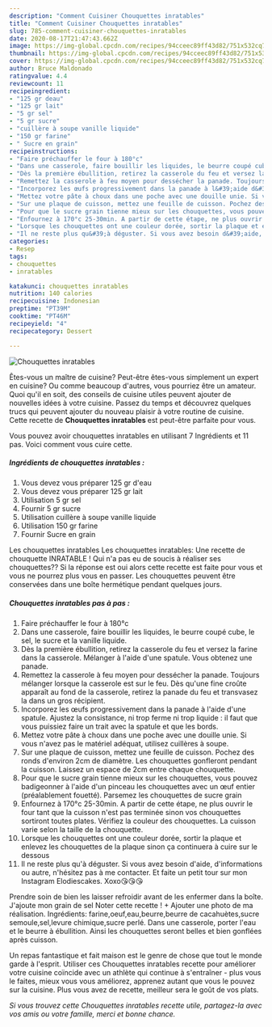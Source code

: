 ```yaml
---
description: "Comment Cuisiner Chouquettes inratables"
title: "Comment Cuisiner Chouquettes inratables"
slug: 785-comment-cuisiner-chouquettes-inratables
date: 2020-08-17T21:47:43.662Z
image: https://img-global.cpcdn.com/recipes/94cceec89ff43d82/751x532cq70/chouquettes-inratables-photo-principale-de-la-recette.jpg
thumbnail: https://img-global.cpcdn.com/recipes/94cceec89ff43d82/751x532cq70/chouquettes-inratables-photo-principale-de-la-recette.jpg
cover: https://img-global.cpcdn.com/recipes/94cceec89ff43d82/751x532cq70/chouquettes-inratables-photo-principale-de-la-recette.jpg
author: Bruce Maldonado
ratingvalue: 4.4
reviewcount: 11
recipeingredient:
- "125 gr deau"
- "125 gr lait"
- "5 gr sel"
- "5 gr sucre"
- "cuillère à soupe vanille liquide"
- "150 gr farine"
- " Sucre en grain"
recipeinstructions:
- "Faire préchauffer le four à 180°c"
- "Dans une casserole, faire bouillir les liquides, le beurre coupé cube, le sel, le sucre et la vanille liquide."
- "Dès la première ébullition, retirez la casserole du feu et versez la farine dans la casserole. Mélanger à l&#39;aide d&#39;une spatule. Vous obtenez une panade."
- "Remettez la casserole à feu moyen pour dessécher la panade. Toujours mélanger lorsque la casserole est sur le feu. Dès qu&#39;une fine croûte apparaît au fond de la casserole, retirez la panade du feu et transvasez la dans un gros récipient."
- "Incorporez les œufs progressivement dans la panade à l&#39;aide d&#39;une spatule. Ajustez la consistance, ni trop ferme ni trop liquide : il faut que vous puissiez faire un trait avec la spatule et que les bords."
- "Mettez votre pâte à choux dans une poche avec une douille unie. Si vous n&#39;avez pas le matériel adéquat, utilisez cuillères à soupe."
- "Sur une plaque de cuisson, mettez une feuille de cuisson. Pochez des ronds d&#39;environ 2cm de diamètre. Les chouquettes gonfleront pendant la cuisson. Laissez un espace de 2cm entre chaque chouquette."
- "Pour que le sucre grain tienne mieux sur les chouquettes, vous pouvez badigeonner à l&#39;aide d&#39;un pinceau les chouquettes avec un œuf entier (préalablement fouetté). Parsemez les chouquettes de sucre grain"
- "Enfournez à 170°c 25-30min. A partir de cette étape, ne plus ouvrir le four tant que la cuisson n&#39;est pas terminée sinon vos chouquettes sortiront toutes plates. Vérifiez la couleur des chouquettes. La cuisson varie selon la taille de la chouquette."
- "Lorsque les chouquettes ont une couleur dorée, sortir la plaque et enlevez les chouquettes de la plaque sinon ça continuera à cuire sur le dessous"
- "Il ne reste plus qu&#39;à déguster. Si vous avez besoin d&#39;aide, d&#39;informations ou autre, n&#39;hésitez pas à me contacter. Et faite un petit tour sur mon Instagram Elodiescakes. Xoxo😘😘😘"
categories:
- Resep
tags:
- chouquettes
- inratables

katakunci: chouquettes inratables 
nutrition: 140 calories
recipecuisine: Indonesian
preptime: "PT39M"
cooktime: "PT46M"
recipeyield: "4"
recipecategory: Dessert

---
```



![Chouquettes inratables](https://img-global.cpcdn.com/recipes/94cceec89ff43d82/751x532cq70/chouquettes-inratables-photo-principale-de-la-recette.jpg)

Êtes-vous un maître de cuisine? Peut-être êtes-vous simplement un expert en cuisine? Ou comme beaucoup d'autres, vous pourriez être un amateur. Quoi qu'il en soit, des conseils de cuisine utiles peuvent ajouter de nouvelles idées à votre cuisine. Passez du temps et découvrez quelques trucs qui peuvent ajouter du nouveau plaisir à votre routine de cuisine. Cette recette de <strong> Chouquettes inratables </strong> est peut-être parfaite pour vous.

<!--inarticleads1-->

Vous pouvez avoir chouquettes inratables en utilisant 7 Ingrédients et 11 pas. Voici comment vous cuire cette.

##### Ingrédients de chouquettes inratables :

1. Vous devez vous préparer 125 gr d&#39;eau
1. Vous devez vous préparer 125 gr lait
1. Utilisation 5 gr sel
1. Fournir 5 gr sucre
1. Utilisation cuillère à soupe vanille liquide
1. Utilisation 150 gr farine
1. Fournir  Sucre en grain


Les chouquettes inratables Les chouquettes inratables: Une recette de chouquette INRATABLE ! Qui n&#39;a pas eu de soucis à réaliser ses chouquettes?? Si la réponse est oui alors cette recette est faite pour vous et vous ne pourrez plus vous en passer. Les chouquettes peuvent être conservées dans une boîte hermétique pendant quelques jours. 

<!--inarticleads2-->

##### Chouquettes inratables pas à pas :

1. Faire préchauffer le four à 180°c
1. Dans une casserole, faire bouillir les liquides, le beurre coupé cube, le sel, le sucre et la vanille liquide.
1. Dès la première ébullition, retirez la casserole du feu et versez la farine dans la casserole. Mélanger à l&#39;aide d&#39;une spatule. Vous obtenez une panade.
1. Remettez la casserole à feu moyen pour dessécher la panade. Toujours mélanger lorsque la casserole est sur le feu. Dès qu&#39;une fine croûte apparaît au fond de la casserole, retirez la panade du feu et transvasez la dans un gros récipient.
1. Incorporez les œufs progressivement dans la panade à l&#39;aide d&#39;une spatule. Ajustez la consistance, ni trop ferme ni trop liquide : il faut que vous puissiez faire un trait avec la spatule et que les bords.
1. Mettez votre pâte à choux dans une poche avec une douille unie. Si vous n&#39;avez pas le matériel adéquat, utilisez cuillères à soupe.
1. Sur une plaque de cuisson, mettez une feuille de cuisson. Pochez des ronds d&#39;environ 2cm de diamètre. Les chouquettes gonfleront pendant la cuisson. Laissez un espace de 2cm entre chaque chouquette.
1. Pour que le sucre grain tienne mieux sur les chouquettes, vous pouvez badigeonner à l&#39;aide d&#39;un pinceau les chouquettes avec un œuf entier (préalablement fouetté). Parsemez les chouquettes de sucre grain
1. Enfournez à 170°c 25-30min. A partir de cette étape, ne plus ouvrir le four tant que la cuisson n&#39;est pas terminée sinon vos chouquettes sortiront toutes plates. Vérifiez la couleur des chouquettes. La cuisson varie selon la taille de la chouquette.
1. Lorsque les chouquettes ont une couleur dorée, sortir la plaque et enlevez les chouquettes de la plaque sinon ça continuera à cuire sur le dessous
1. Il ne reste plus qu&#39;à déguster. Si vous avez besoin d&#39;aide, d&#39;informations ou autre, n&#39;hésitez pas à me contacter. Et faite un petit tour sur mon Instagram Elodiescakes. Xoxo😘😘😘


Prendre soin de bien les laisser refroidir avant de les enfermer dans la boîte. J&#39;ajoute mon grain de sel Noter cette recette ! + Ajouter une photo de ma réalisation. Ingrédients: farine,oeuf,eau,beurre,beurre de cacahuètes,sucre semoule,sel,levure chimique,sucre perlé. Dans une casserole, porter l&#39;eau et le beurre à ébullition. Ainsi les chouquettes seront belles et bien gonflées après cuisson. 

<!--inarticleads1-->

<p>
Un repas fantastique et fait maison est le genre de chose que tout le monde garde à l'esprit. Utiliser ces Chouquettes inratables recette pour améliorer votre cuisine coïncide avec un athlète qui continue à s'entraîner - plus vous le faites, mieux vous vous améliorez, apprenez autant que vous le pouvez sur la cuisine. Plus vous avez de recette, meilleur sera le goût de vos plats.
</p>

<p>
<i>Si vous trouvez cette Chouquettes inratables recette utile, partagez-la avec vos amis ou votre famille, merci et bonne chance.</i>
</p>
